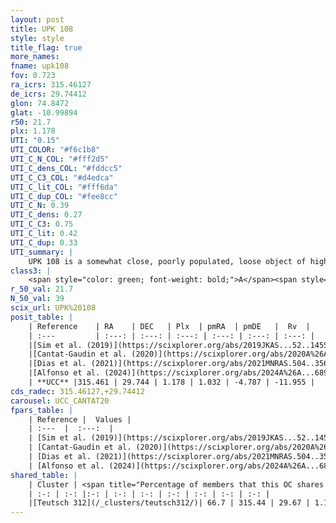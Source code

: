 ```yaml
---
layout: post
title: UPK 108
style: style
title_flag: true
more_names: 
fname: upk108
fov: 0.723
ra_icrs: 315.46127
de_icrs: 29.74412
glon: 74.8472
glat: -10.99894
r50: 21.7
plx: 1.178
UTI: "0.15"
UTI_COLOR: "#f6c1b8"
UTI_C_N_COL: "#fff2d5"
UTI_C_dens_COL: "#fddcc5"
UTI_C_C3_COL: "#d4edca"
UTI_C_lit_COL: "#fff6da"
UTI_C_dup_COL: "#fee8cc"
UTI_C_N: 0.39
UTI_C_dens: 0.27
UTI_C_C3: 0.75
UTI_C_lit: 0.42
UTI_C_dup: 0.33
UTI_summary: |
    UPK 108 is a somewhat close, poorly populated, loose object of high C3 quality. It is poorly studied in the literature.<br><br><span style="color: #99180f; font-weight: bold;">Warning: </span>This is possibly a duplicated object, which shares a significant percentage of members with at least one previously reported entry.
class3: |
    <span style="color: green; font-weight: bold;">A</span><span style="color: #FFC300; font-weight: bold;">B</span>
r_50_val: 21.7
N_50_val: 39
scix_url: UPK%20108
posit_table: |
    | Reference    | RA    | DEC   | Plx  | pmRA  | pmDE   |  Rv  |
    | :---         | :---: | :---: | :---: | :---: | :---: | :---: |
    |[Sim et al. (2019)](https://scixplorer.org/abs/2019JKAS...52..145S) | 315.521 | 29.79 | -- | 1.02 | -4.72 | -- |
    |[Cantat-Gaudin et al. (2020)](https://scixplorer.org/abs/2020A%26A...640A...1C) | 315.551 | 29.997 | 1.173 | 1.073 | -4.748 | -- |
    |[Dias et al. (2021)](https://scixplorer.org/abs/2021MNRAS.504..356D) | 315.669 | 29.898 | 1.169 | 1.048 | -4.74 | -- |
    |[Alfonso et al. (2024)](https://scixplorer.org/abs/2024A%26A...689A..18A) | 315.278 | 29.598 | 1.145 | 0.954 | -4.857 | -- |
    | **UCC** |315.461 | 29.744 | 1.178 | 1.032 | -4.787 | -11.955 | 
cds_radec: 315.46127,+29.74412
carousel: UCC_CANTAT20
fpars_table: |
    | Reference |  Values |
    | :---  |  :---:  |
    | [Sim et al. (2019)](https://scixplorer.org/abs/2019JKAS...52..145S) | `d_pc=840, log(age)=7.65` |
    | [Cantat-Gaudin et al. (2020)](https://scixplorer.org/abs/2020A%26A...640A...1C) | `AVNN=0.27, DMNN=9.57, AgeNN=7.61` |
    | [Dias et al. (2021)](https://scixplorer.org/abs/2021MNRAS.504..356D) | `Av=0.442, Dist=820, logage=8.078, [Fe/H]=-0.008` |
    | [Alfonso et al. (2024)](https://scixplorer.org/abs/2024A%26A...689A..18A) | `AV=0.27022, MOD=9.56977, logAge=7.7858, Z=-0.0078` |
shared_table: |
    | Cluster | <span title="Percentage of members that this OC shares with the ones listed">%</span>   | RA   | DEC   | Plx   | pmRA  | pmDE  | Rv | UTI |
    | :-: | :-: |:-: | :-: | :-: | :-: | :-: | :-: | :-: |
    |[Teutsch 312](/_clusters/teutsch312/)| 66.7 | 315.44 | 29.67 | 1.17 | 1.01 | -4.8 | -10.24 |0.46 |
---
```

